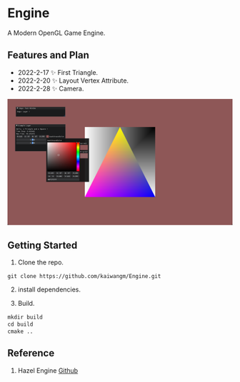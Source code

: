 # Engine

A Modern OpenGL Game Engine.

## Features and Plan

- 2022-2-17 ✨ First Triangle.
- 2022-2-20 ✨ Layout Vertex Attribute.
- 2022-2-28 ✨ Camera.

![](https://raw.githubusercontent.com/kaiwangm/Engine/main/Assert/Timer.png)

<!--
## Framework Architecture:
![](https://raw.githubusercontent.com/kaiwangm/Engine/main/Assert/engine.png)
-->

## Getting Started

1. Clone the repo.

```
git clone https://github.com/kaiwangm/Engine.git
```

2. install dependencies.

3. Build.

```
mkdir build
cd build
cmake ..
```

## Reference

1. Hazel Engine [Github](https://github.com/TheCherno/Hazel)
